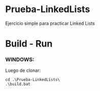 # Prueba-LinkedLists
Ejercicio simple para practicar Linked Lists
# Build - Run
### WINDOWS:
Luego de clonar:
```
cd .\Prueba-LinkedLists\
.\build.bat
```
